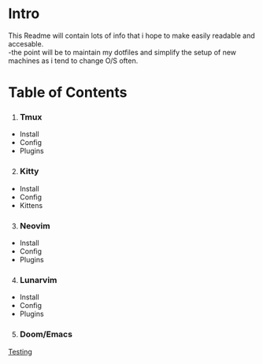 # Intro 



<p> This Readme will contain lots of info that i hope to make easily readable and accesable.<br>
-the point will be to maintain my dotfiles and simplify the setup of new machines as i tend to change O/S often.
</p>  

# Table of Contents  

1. ### Tmux  
  - Install  
  - Config  
  - Plugins  
2. ### Kitty  
  - Install  
  - Config  
  - Kittens  
3. ### Neovim  
  - Install  
  - Config  
  - Plugins  
4. ### Lunarvim  
  - Install
  - Config
  - Plugins  
5. ### Doom/Emacs
  
[Testing](https://github.com/mavenjinx/.dotfiles/README.md)
